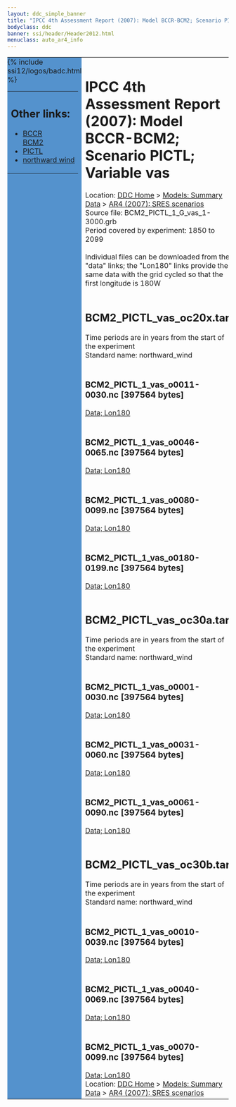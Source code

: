 ```yaml
---
layout: ddc_simple_banner
title: "IPCC 4th Assessment Report (2007): Model BCCR-BCM2; Scenario PICTL; Variable vas"
bodyclass: ddc
banner: ssi/header/Header2012.html
menuclass: auto_ar4_info
---
```



<table width="100%" border="0" cellspacing="0" cellpadding="0" style="border-collapse: collapse;">
<tr style="margin:0;padding:0;border:0;">
<td style="margin:0;padding:0;border:0;height:1pt;width:150pt;background:#5492CD;" valign="top" >

<div id="lh-col2" class="auto_ar4_info">
<table class="menumain" bgcolor="#5492CD" cellspacing="0" width="100%" border="0">
<tr><td>
<h2> Other links:</h2>
<ul>
<li><a href="/auto/ar4/model-BCCR-BCM2.html">BCCR<br/>BCM2</a></li>
<li><a href="/auto/ar4/scenario-PICTL.html">PICTL</a></li>
<li><a href="/auto/ar4/var-northward_wind.html">northward wind</a></li>
</ul>
</td></tr>
{% include ssi12/logos/badc.html %}
</table>
</div>
</td>
<td><h1>IPCC 4th Assessment Report (2007): Model BCCR-BCM2; Scenario PICTL; Variable vas</h1>

<!-- Breadcrumb1 -->
<div id="breadcrumb1" align="left">
Location: <a href="/index.html">DDC Home</a> > <a href="/sim/gcm_clim/">Models: Summary Data</a>
> <a href="/sim/gcm_clim/SRES_AR4/index.html">AR4 (2007): SRES scenarios</a>
</div>
<!-- End of Breadcrumb1 -->Source file: BCM2_PICTL_1_G_vas_1-3000.grb
<br/>
Period covered by experiment: 1850 to 2099<br/>
<br/>Individual files can be downloaded from the "data" links; the "Lon180" links provide the same data
         with the grid cycled so that the first longitude is 180W<br/>
<br/><h2>BCM2_PICTL_vas_oc20x.tar</h2>
Time periods are in years from the start of the experiment<br/>
Standard name: northward_wind<br>
<br/><h3>BCM2_PICTL_1_vas_o0011-0030.nc [397564 bytes]</h3>
<a href="/cgi-bin/downl/ar4_nc/vas/BCM2_PICTL_1_vas_o0011-0030.nc">Data; </a><a href="/cgi-bin/downl/ar4_nc/vas/BCM2_PICTL_1_vas_o0011-0030.cyto180.nc"> Lon180</a><br/>
<br/><h3>BCM2_PICTL_1_vas_o0046-0065.nc [397564 bytes]</h3>
<a href="/cgi-bin/downl/ar4_nc/vas/BCM2_PICTL_1_vas_o0046-0065.nc">Data; </a><a href="/cgi-bin/downl/ar4_nc/vas/BCM2_PICTL_1_vas_o0046-0065.cyto180.nc"> Lon180</a><br/>
<br/><h3>BCM2_PICTL_1_vas_o0080-0099.nc [397564 bytes]</h3>
<a href="/cgi-bin/downl/ar4_nc/vas/BCM2_PICTL_1_vas_o0080-0099.nc">Data; </a><a href="/cgi-bin/downl/ar4_nc/vas/BCM2_PICTL_1_vas_o0080-0099.cyto180.nc"> Lon180</a><br/>
<br/><h3>BCM2_PICTL_1_vas_o0180-0199.nc [397564 bytes]</h3>
<a href="/cgi-bin/downl/ar4_nc/vas/BCM2_PICTL_1_vas_o0180-0199.nc">Data; </a><a href="/cgi-bin/downl/ar4_nc/vas/BCM2_PICTL_1_vas_o0180-0199.cyto180.nc"> Lon180</a><br/>
<br/><h2>BCM2_PICTL_vas_oc30a.tar</h2>
Time periods are in years from the start of the experiment<br/>
Standard name: northward_wind<br>
<br/><h3>BCM2_PICTL_1_vas_o0001-0030.nc [397564 bytes]</h3>
<a href="/cgi-bin/downl/ar4_nc/vas/BCM2_PICTL_1_vas_o0001-0030.nc">Data; </a><a href="/cgi-bin/downl/ar4_nc/vas/BCM2_PICTL_1_vas_o0001-0030.cyto180.nc"> Lon180</a><br/>
<br/><h3>BCM2_PICTL_1_vas_o0031-0060.nc [397564 bytes]</h3>
<a href="/cgi-bin/downl/ar4_nc/vas/BCM2_PICTL_1_vas_o0031-0060.nc">Data; </a><a href="/cgi-bin/downl/ar4_nc/vas/BCM2_PICTL_1_vas_o0031-0060.cyto180.nc"> Lon180</a><br/>
<br/><h3>BCM2_PICTL_1_vas_o0061-0090.nc [397564 bytes]</h3>
<a href="/cgi-bin/downl/ar4_nc/vas/BCM2_PICTL_1_vas_o0061-0090.nc">Data; </a><a href="/cgi-bin/downl/ar4_nc/vas/BCM2_PICTL_1_vas_o0061-0090.cyto180.nc"> Lon180</a><br/>
<br/><h2>BCM2_PICTL_vas_oc30b.tar</h2>
Time periods are in years from the start of the experiment<br/>
Standard name: northward_wind<br>
<br/><h3>BCM2_PICTL_1_vas_o0010-0039.nc [397564 bytes]</h3>
<a href="/cgi-bin/downl/ar4_nc/vas/BCM2_PICTL_1_vas_o0010-0039.nc">Data; </a><a href="/cgi-bin/downl/ar4_nc/vas/BCM2_PICTL_1_vas_o0010-0039.cyto180.nc"> Lon180</a><br/>
<br/><h3>BCM2_PICTL_1_vas_o0040-0069.nc [397564 bytes]</h3>
<a href="/cgi-bin/downl/ar4_nc/vas/BCM2_PICTL_1_vas_o0040-0069.nc">Data; </a><a href="/cgi-bin/downl/ar4_nc/vas/BCM2_PICTL_1_vas_o0040-0069.cyto180.nc"> Lon180</a><br/>
<br/><h3>BCM2_PICTL_1_vas_o0070-0099.nc [397564 bytes]</h3>
<a href="/cgi-bin/downl/ar4_nc/vas/BCM2_PICTL_1_vas_o0070-0099.nc">Data; </a><a href="/cgi-bin/downl/ar4_nc/vas/BCM2_PICTL_1_vas_o0070-0099.cyto180.nc"> Lon180</a><br/>
<!-- Breadcrumb2 -->
<div id="breadcrumb2" align="left">
Location: <a href="/index.html">DDC Home</a> > <a href="/sim/gcm_clim/">Models: Summary Data</a>
> <a href="/sim/gcm_clim/SRES_AR4/index.html">AR4 (2007): SRES scenarios</a>
</div>
<!-- End of Breadcrumb2 --></td></tr></table>

